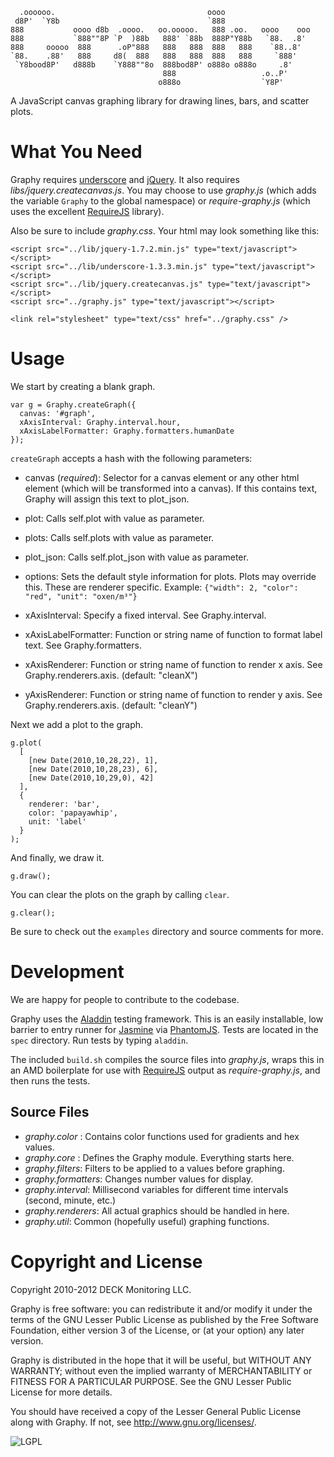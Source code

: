       .oooooo.                                  oooo                    
     d8P'  `Y8b                                 `888                    
    888           oooo d8b  .oooo.   oo.ooooo.   888 .oo.   oooo    ooo 
    888           `888""8P `P  )88b   888' `88b  888P"Y88b   `88.  .8'  
    888     ooooo  888      .oP"888   888   888  888   888    `88..8'   
    `88.    .88'   888     d8(  888   888   888  888   888     `888'    
     `Y8bood8P'   d888b    `Y888""8o  888bod8P' o888o o888o     .8'     
                                      888                   .o..P'      
                                     o888o                  `Y8P'


A JavaScript canvas graphing library for drawing lines, bars, and scatter plots.

What You Need
=============

Graphy requires [underscore](http://underscorejs.org/) and [jQuery](http://jquery.com/). It also requires _libs/jquery.createcanvas.js_. You may choose to use _graphy.js_ (which adds the variable `Graphy` to the global namespace) or _require-graphy.js_ (which uses the excellent [RequireJS](http://requirejs.org/) library).

Also be sure to include _graphy.css_. Your html may look something like this:

    <script src="../lib/jquery-1.7.2.min.js" type="text/javascript"></script>
    <script src="../lib/underscore-1.3.3.min.js" type="text/javascript"></script>
    <script src="../lib/jquery.createcanvas.js" type="text/javascript"></script>
    <script src="../graphy.js" type="text/javascript"></script>

    <link rel="stylesheet" type="text/css" href="../graphy.css" />
  
Usage
=====

We start by creating a blank graph.

    var g = Graphy.createGraph({
      canvas: '#graph', 
      xAxisInterval: Graphy.interval.hour, 
      xAxisLabelFormatter: Graphy.formatters.humanDate
    });
  
`createGraph` accepts a hash with the following parameters:

* canvas (_required_): Selector for a canvas element or any other html element (which will be transformed into a canvas). If this contains text, Graphy will assign this text to plot_json.

* plot: Calls self.plot with value as parameter.
* plots: Calls self.plots with value as parameter.
* plot_json: Calls self.plot_json with value as parameter.
* options: Sets the default style information for plots. Plots may override this. These are renderer specific. Example: `{"width": 2, "color": "red", "unit": "oxen/m³"}`
* xAxisInterval: Specify a fixed interval. See Graphy.interval.
* xAxisLabelFormatter: Function or string name of function to format label text. See Graphy.formatters.
* xAxisRenderer: Function or string name of function to render x axis. See Graphy.renderers.axis. (default: "cleanX")
* yAxisRenderer: Function or string name of function to render y axis. See Graphy.renderers.axis. (default: "cleanY")

Next we add a plot to the graph.

    g.plot(
      [
        [new Date(2010,10,28,22), 1],
        [new Date(2010,10,28,23), 6],
        [new Date(2010,10,29,0), 42]
      ], 
      { 
        renderer: 'bar',
        color: 'papayawhip',
        unit: 'label'
      } 
    );

And finally, we draw it.

    g.draw();
  
You can clear the plots on the graph by calling `clear`.

    g.clear();

Be sure to check out the `examples` directory and source comments for more.

Development
===========

We are happy for people to contribute to the codebase.

Graphy uses the [Aladdin](https://github.com/rlayte/aladdin) testing framework. This is an easily installable, low barrier to entry runner for [Jasmine](https://github.com/pivotal/jasmine) via [PhantomJS](http://phantomjs.org/). Tests are located in the `spec` directory. Run tests by typing `aladdin`.

The included `build.sh` compiles the source files into _graphy.js_, wraps this in an AMD boilerplate for use with [RequireJS](http://requirejs.org/) output as _require-graphy.js_, and then runs the tests.

Source Files
------------

* _graphy.color_ : Contains color functions used for gradients and hex values.
* _graphy.core_ : Defines the Graphy module. Everything starts here.
* _graphy.filters_: Filters to be applied to a values before graphing.
* _graphy.formatters_: Changes number values for display.
* _graphy.interval_: Millisecond variables for different time intervals (second, minute, etc.)
* _graphy.renderers_: All actual graphics should be handled in here.
* _graphy.util_: Common (hopefully useful) graphing functions.


Copyright and License
=====================

Copyright 2010-2012 DECK Monitoring LLC.

Graphy is free software: you can redistribute it and/or modify it under the terms of the GNU Lesser Public License as published by the Free Software Foundation, either version 3 of the License, or (at your option) any later version.

Graphy is distributed in the hope that it will be useful, but WITHOUT ANY WARRANTY; without even the implied warranty of MERCHANTABILITY or FITNESS FOR A PARTICULAR PURPOSE. See the GNU Lesser Public License for more details.

You should have received a copy of the Lesser General Public License along with Graphy. If not, see <http://www.gnu.org/licenses/>.

![LGPL](http://github.com/deck/graphy/raw/master/lgpl.png) 